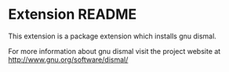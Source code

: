 # Extension README

This extension is a package extension which installs gnu dismal.

For more information about gnu dismal visit the project website at
http://www.gnu.org/software/dismal/

